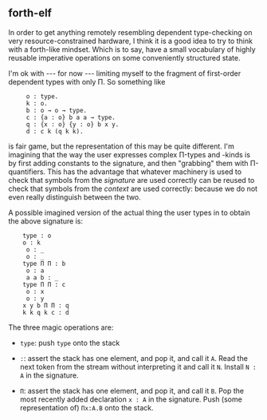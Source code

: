 forth-elf
---------

In order to get anything remotely resembling dependent type-checking
on very resource-constrained hardware, I think it is a good idea to
try to think with a forth-like mindset. Which is to say, have a small
vocabulary of highly reusable imperative operations on some
conveniently structured state.

I'm ok with --- for now --- limiting myself to the fragment of
first-order dependent types with only Π. So something like
```
	 o : type.
	 k : o.
	 b : o → o → type.
	 c : {a : o} b a a → type.
	 q : {x : o} {y : o} b x y.
	 d : c k (q k k).
```

is fair game, but the representation of this may be quite different.
I'm imagining that the way the user expresses complex Π-types and
-kinds is by first adding constants to the signature, and then
"grabbing" them with Π-quantifiers. This has the advantage that
whatever machinery is used to check that symbols from the *signature*
are used correctly can be reused to check that symbols from the
*context* are used correctly: because we do not even really
distinguish between the two.

A possible imagined version of the actual thing the user types in to obtain
the above signature is:
```
    type : o
    o : k
     o : _
     o : _
    type Π Π : b
     o : a
     a a b : _
    type Π Π : c
     o : x
     o : y
    x y b Π Π : q
    k k q k c : d
```
The three magic operations are:

- `type`: push `type` onto the stack

- `:`: assert the stack has one element, and pop it, and call it `A`.
   Read the next token from the stream without interpreting it and call it `N`.
   Install `N : A` in the signature.

- `Π`: assert the stack has one element, and pop it, and call it `B`.
   Pop the most recently added declaration `x : A` in the signature.
   Push (some representation of) `Πx:A.B` onto the stack.
